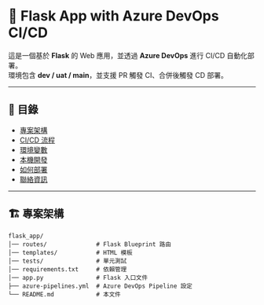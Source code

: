 # 🚀 Flask App with Azure DevOps CI/CD

這是一個基於 **Flask** 的 Web 應用，並透過 **Azure DevOps** 進行 CI/CD 自動化部署。  
環境包含 **dev / uat / main**，並支援 PR 觸發 CI、合併後觸發 CD 部署。

---

## 📌 目錄

- [專案架構](#專案架構)
- [CI/CD 流程](#cicd-流程)
- [環境變數](#環境變數)
- [本機開發](#本機開發)
- [如何部署](#如何部署)
- [聯絡資訊](#聯絡資訊)

---

## 🏗 專案架構

```plaintext
flask_app/
│── routes/              # Flask Blueprint 路由
│── templates/           # HTML 模板
│── tests/               # 單元測試
│── requirements.txt     # 依賴管理
│── app.py               # Flask 入口文件
├── azure-pipelines.yml  # Azure DevOps Pipeline 設定
└── README.md            # 本文件

